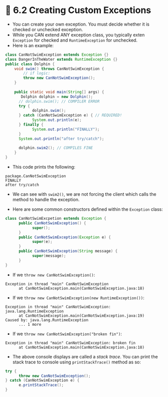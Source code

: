 <link href="../../styles.css" rel="stylesheet"></link>


# 🧠 6.2 Creating Custom Exceptions

* You can create your own exception. You must decide whether it is checked or unchecked exception.
* While you CAN extend ANY exception class, you typically exten `Exception` for checked and `RuntimeException` for unchecked.
* Here is an example:
```java
class CanNotSwimException extends Exception {}
class DangerInTheWater extends RuntimeException {}
public class Dolphin {
    void swim() throws CanNotSwimException {
        // if logic:
        throw new CanNotSwimException();
    }
    
    public static void main(String[] args) {
       Dolphin dolphin = new Dolphin();
      // dolphin.swim(); // COMPILER ERROR
      try { 
            dolphin.swim();
      } catch (CanNotSwimException e) { // REQUIRED!
            System.out.println(e);
      } finally {
            System.out.println("FINALLY");
      }
      System.out.println("after try/catch");
      
      dolphin.swim2(); // COMPILES FINE
    }
}
```
* This code prints the following:
```console
package.CanNotSwimException
FINALLY
after try/catch
```

* We can see with `swim2()`, we are not forcing the client which calls the method to handle the exception.

* Here are some common constructors defined within the `Exception` class:
```java
class CanNotSwimExcpetion extends Exception {
      public CanNotSwimException() {
            super();
      }
      public CanNotSwimException(Exception e) {
            super(e);
      }
      public CanNotSwimException(String message) {
            super(message);
      }
}
```
* If we `throw new CanNotSwimException()`:
```console
Exception in thread "main" CanNotSwimException
      at CanNotSwimException.main(CanNotSwimException.java:18)
```
* If we `throw new CanNotSwimException(new RuntimeException())`:
```console
Exception in thread "main" CanNotSwimException: java.lang.RuntimeException
      at CanNotSwimException.main(CanNotSwimException.java:19)
Caused by: java.lang.RuntimeException
      ... 1 more
```
* If we `throw new CanNotSwimException("broken fin")`:
```console
Exception in thread "main" CanNotSwimException: broken fin
      at CanNotSwimException.main(CanNotSwimException.java:18)
```
* The above console displays are called a *stack trace*. You can print the stack trace to console using `printStackTrace()` method as so:
```java
try {
      throw new CanNotSwimException();
} catch (CanNotSwimException e) {
      e.printStackTrace();
}
```